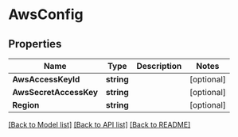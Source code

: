 # AwsConfig

## Properties

Name | Type | Description | Notes
------------ | ------------- | ------------- | -------------
**AwsAccessKeyId** | **string** |  | [optional] 
**AwsSecretAccessKey** | **string** |  | [optional] 
**Region** | **string** |  | [optional] 

[[Back to Model list]](../README.md#documentation-for-models) [[Back to API list]](../README.md#documentation-for-api-endpoints) [[Back to README]](../README.md)


